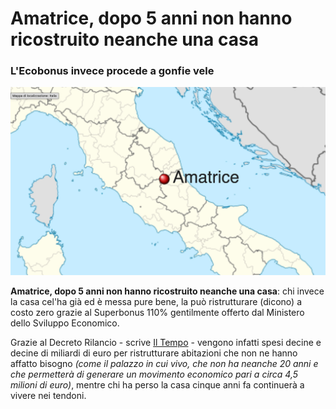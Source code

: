 # Amatrice, dopo 5 anni non hanno ricostruito neanche una casa

### L'Ecobonus invece procede a gonfie vele

![dove si trova Amatrice, la mappa d'Italia](/img/amatrice.jpeg)

**Amatrice, dopo 5 anni non hanno ricostruito neanche una casa**: chi invece la casa cel'ha già ed è messa pure bene, la può ristrutturare (dicono) a costo zero grazie al Superbonus 110% gentilmente offerto dal Ministero dello Sviluppo Economico.

Grazie al Decreto Rilancio - scrive [Il Tempo](https://www.iltempo.it/attualita/2021/08/24/news/amatrice-terremoto-dopo-cinque-anni-non-hanno-ricostruito-nulla-2016-28410881/) - vengono infatti spesi decine e decine di miliardi di euro per ristrutturare abitazioni che non ne hanno affatto bisogno *(come il palazzo in cui vivo, che non ha neanche 20 anni e che permetterà di generare un movimento economico pari a circa 4,5 milioni di euro)*, mentre chi ha perso la casa cinque anni fa continuerà a vivere nei tendoni.